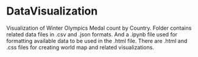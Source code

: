 # DataVisualization
Visualization of Winter Olympics Medal count by Country. 
Folder contains related data files in .csv and .json formats. 
And a .ipynb file used for formatting available data to be used in the .html file. 
There are .html and .css files for creating world map and related visualizations. 
